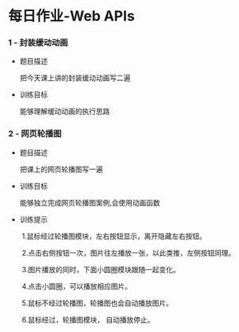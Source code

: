 # 每日作业-Web APIs

### 1 - 封装缓动动画

- 题目描述

   把今天课上讲的封装缓动动画写二遍


- 训练目标

  能够理解缓动动画的执行思路


###    2 - 网页轮播图

- 题目描述

  把课上的网页轮播图写一遍


- 训练目标

  能够独立完成网页轮播图案例,会使用动画函数

- 训练提示

  ​	1.鼠标经过轮播图模块，左右按钮显示，离开隐藏左右按钮。

  ​	2.点击右侧按钮一次，图片往左播放一张，以此类推，左侧按钮同理。

  ​	3.图片播放的同时，下面小圆圈模块跟随一起变化。

  ​	4.点击小圆圈，可以播放相应图片。

  ​	5.鼠标不经过轮播图，轮播图也会自动播放图片。

  ​	6.鼠标经过，轮播图模块， 自动播放停止。

